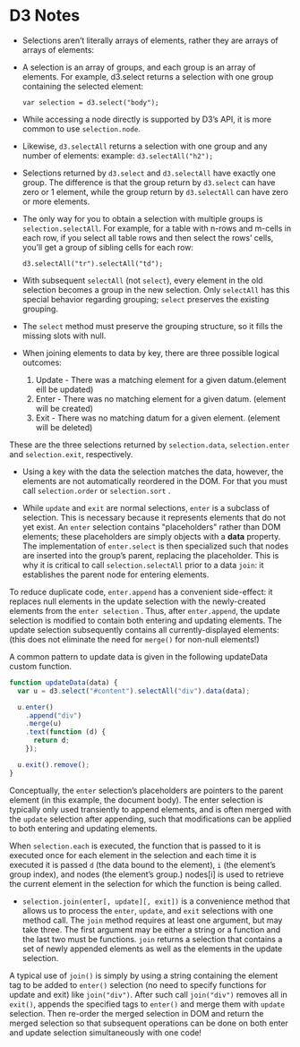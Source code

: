 # D3 Notes

- Selections aren’t literally arrays of elements, rather they are arrays of arrays of elements:
- A selection is an array of groups, and each group is an array of elements. For example, d3.select returns a selection with one group containing the selected element:

  `var selection = d3.select("body");`

- While accessing a node directly is supported by D3’s API, it is more common to use `selection.node`.

- Likewise, `d3.selectAll` returns a selection with one group and any number of elements:
  example: `d3.selectAll("h2");`

- Selections returned by `d3.select` and `d3.selectAll` have exactly one group. The difference is that the group return by `d3.select` can have zero or 1 element, while the group return by `d3.selectAll` can have zero or more elements.

- The only way for you to obtain a selection with multiple groups is `selection.selectAll`. For example, for a table with n-rows and m-cells in each row, if you select all table rows and then select the rows’ cells, you’ll get a group of sibling cells for each row:

  `d3.selectAll("tr").selectAll("td");`

- With subsequent `selectAll` (not `select`), every element in the old selection becomes a group in the new selection. Only `selectAll` has this special behavior regarding grouping; `select` preserves the existing grouping.

- The `select` method must preserve the grouping structure, so it fills the missing slots with null.

- When joining elements to data by key, there are three possible logical outcomes:

  1. Update - There was a matching element for a given datum.(element eill be updated)
  2. Enter - There was no matching element for a given datum. (element will be created)
  3. Exit - There was no matching datum for a given element. (element will be deleted)

These are the three selections returned by `selection.data`, `selection.enter` and `selection.exit`, respectively.

- Using a key with the data the selection matches the data, however, the elements are not automatically reordered in the DOM. For that you must call `selection.order` or `selection.sort` .

- While `update` and `exit` are normal selections, `enter` is a subclass of selection. This is necessary because it represents elements that do not yet exist.
  An `enter` selection contains "placeholders" rather than DOM elements; these placeholders are simply objects with a **data** property.
  The implementation of `enter.select` is then specialized such that nodes are inserted into the group’s parent, replacing the placeholder.
  This is why it is critical to call `selection.selectAll` prior to a data `join`: it establishes the parent node for entering elements.

To reduce duplicate code, `enter.append` has a convenient side-effect:
it replaces null elements in the update selection with the newly-created elements from the `enter selection` .
Thus, after `enter.append`, the update selection is modified to contain both entering and updating elements.
The update selection subsequently contains all currently-displayed elements: (this does not eliminate the need for `merge()` for non-null elements!)

A common pattern to update data is given in the following updateData custom function.

```js
function updateData(data) {
  var u = d3.select("#content").selectAll("div").data(data);

  u.enter()
    .append("div")
    .merge(u)
    .text(function (d) {
      return d;
    });

  u.exit().remove();
}
```

Conceptually, the `enter` selection’s placeholders are pointers to the parent element (in this example, the document body).
The enter selection is typically only used transiently to append elements, and is often merged with the `update` selection after appending,
such that modifications can be applied to both entering and updating elements.

When `selection.each` is executed, the function that is passed to it is executed once for each element in the selection
and each time it is executed it is passed `d` (the data bound to the element), `i` (the element’s group index),
and nodes (the element’s group.) nodes[i] is used to retrieve the current element in the selection for which the function is being called.

- `selection.join(enter[, update][, exit])` is a convenience method that allows us to process the `enter`, `update`, and `exit` selections with one method call. The `join` method requires at least one argument, but may take three. The first argument may be either a string or a function and the last two must be functions. `join` returns a selection that contains a set of newly appended elements as well as the elements in the update selection.

A typical use of `join()` is simply by using a string containing the element tag to be added to `enter()` selection
(no need to specify functions for update and exit) like `join("div")`. After such call `join("div")` removes all in `exit()`, appends the specified tags to `enter()` and merge them with `update` selection. Then re-order the merged selection in DOM and return the merged selection so that subsequent operations can be done on both enter and update selection simultaneously with one code!
